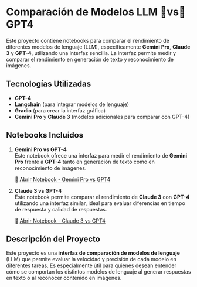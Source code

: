# Comparación de Modelos LLM 🤜vs🤛 GPT4

Este proyecto contiene notebooks para comparar el rendimiento de diferentes modelos de lenguaje (LLM), específicamente **Gemini Pro**, **Claude 3** y **GPT-4**, utilizando una interfaz sencilla. La interfaz permite medir y comparar el rendimiento en generación de texto y reconocimiento de imágenes.

## Tecnologías Utilizadas

- **GPT-4**
- **Langchain** (para integrar modelos de lenguaje)
- **Gradio** (para crear la interfaz gráfica)
- **Gemini Pro** y **Claude 3** (modelos adicionales para comparar con GPT-4)

## Notebooks Incluidos

1. **Gemini Pro vs GPT-4**  
   Este notebook ofrece una interfaz para medir el rendimiento de **Gemini Pro** frente a **GPT-4** tanto en generación de texto como en reconocimiento de imágenes.

   🔽 [Abrir Notebook - Gemini Pro vs GPT4](GPT4_vs_GeminiPro.ipynb)

2. **Claude 3 vs GPT-4**  
   Este notebook permite comparar el rendimiento de **Claude 3** con **GPT-4** utilizando una interfaz similar, ideal para evaluar diferencias en tiempo de respuesta y calidad de respuestas.

   🔽 [Abrir Notebook - Claude 3 vs GPT4](GPT4_vs_Claude3.ipynb)

## Descripción del Proyecto

Este proyecto es una **interfaz de comparación de modelos de lenguaje** (LLM) que permite evaluar la velocidad y precisión de cada modelo en diferentes tareas. Es especialmente útil para quienes desean entender cómo se comportan los distintos modelos de lenguaje al generar respuestas en texto o al reconocer contenido en imágenes. 
